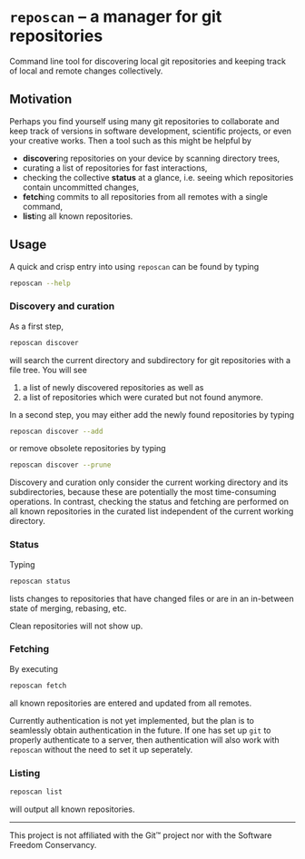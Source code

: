 # `reposcan` – a manager for git repositories

Command line tool for discovering local git repositories and keeping track of local and remote changes collectively.

## Motivation

Perhaps you find yourself using many git repositories to collaborate and keep track of versions in software development, scientific projects, or even your creative works.
Then a tool such as this might be helpful by
- **discover**ing repositories on your device by scanning directory trees,
- curating a list of repositories for fast interactions,
- checking the collective **status** at a glance, i.e. seeing which repositories contain uncommitted changes,
- **fetch**ing commits to all repositories from all remotes with a single command,
- **list**ing all known repositories.

## Usage

A quick and crisp entry into using `reposcan` can be found by typing
```bash
reposcan --help
```

### Discovery and curation

As a first step, 
```bash
reposcan discover
```
will search the current directory and subdirectory for git repositories with a file tree.
You will see
1. a list of newly discovered repositories as well as
2. a list of repositories which were curated but not found anymore.

In a second step, you may either add the newly found repositories by typing
```bash
reposcan discover --add
```
or remove obsolete repositories by typing
```bash
reposcan discover --prune
```

Discovery and curation only consider the current working directory and its subdirectories, because these are potentially the most time-consuming operations.
In contrast, checking the status and fetching are performed on all known repositories in the curated list independent of the current working directory.

### Status

Typing
```bash
reposcan status
```
lists changes to repositories that have changed files or are in an in-between state of merging, rebasing, etc.

Clean repositories will not show up.

### Fetching

By executing
```bash
reposcan fetch
```
all known repositories are entered and updated from all remotes.

Currently authentication is not yet implemented, but the plan is to seamlessly obtain authentication in the future.
If one has set up `git` to properly authenticate to a server, then authentication will also work with `reposcan` without the need to set it up seperately.

### Listing

```bash
reposcan list
```

will output all known repositories.

----

This project is not affiliated with the Git™ project nor with the Software Freedom Conservancy.